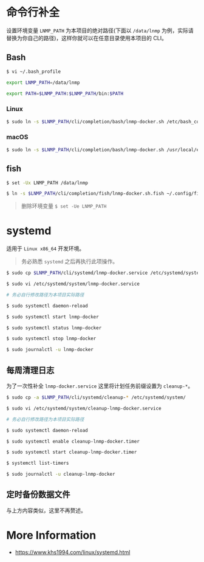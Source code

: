 # 命令行补全

设置环境变量 `LNMP_PATH` 为本项目的绝对路径(下面以 `/data/lnmp` 为例，实际请替换为你自己的路径)，这样你就可以在任意目录使用本项目的 CLI。

## Bash

```bash
$ vi ~/.bash_profile

export LNMP_PATH=/data/lnmp

export PATH=$LNMP_PATH:$LNMP_PATH/bin:$PATH
```

### Linux

```bash
$ sudo ln -s $LNMP_PATH/cli/completion/bash/lnmp-docker.sh /etc/bash_completion.d/lnmp-docker.sh
```

### macOS

```bash
$ sudo ln -s $LNMP_PATH/cli/completion/bash/lnmp-docker.sh /usr/local/etc/bash_completion.d/lnmp-docker.sh
```

## fish

```bash
$ set -Ux LNMP_PATH /data/lnmp

$ ln -s $LNMP_PATH/cli/completion/fish/lnmp-docker.sh.fish ~/.config/fish/completions/
```

> 删除环境变量 `$ set -Ue LNMP_PATH`

# systemd

适用于 `Linux x86_64` 开发环境。

>务必熟悉 `systemd` 之后再执行此项操作。

```bash
$ sudo cp $LNMP_PATH/cli/systemd/lnmp-docker.service /etc/systemd/system/

$ sudo vi /etc/systemd/system/lnmp-docker.service

# 务必自行修改路径为本项目实际路径

$ sudo systemctl daemon-reload

$ sudo systemctl start lnmp-docker

$ sudo systemctl status lnmp-docker

$ sudo systemctl stop lnmp-docker

$ sudo journalctl -u lnmp-docker
```

## 每周清理日志

为了一次性补全 `lnmp-docker.service` 这里将计划任务前缀设置为 `cleanup-*`。

```bash
$ sudo cp -a $LNMP_PATH/cli/systemd/cleanup-* /etc/systemd/system/

$ sudo vi /etc/systemd/system/cleanup-lnmp-docker.service

# 务必自行修改路径为本项目实际路径

$ sudo systemctl daemon-reload

$ sudo systemctl enable cleanup-lnmp-docker.timer

$ sudo systemctl start cleanup-lnmp-docker.timer

$ systemctl list-timers

$ sudo journalctl -u cleanup-lnmp-docker
```

## 定时备份数据文件

与上方内容类似，这里不再赘述。

# More Information

* https://www.khs1994.com/linux/systemd.html
